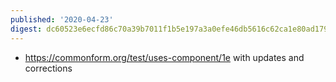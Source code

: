 ```yaml
---
published: '2020-04-23'
digest: dc60523e6ecfd86c70a39b7011f1b5e197a3a0efe46db5616c62ca1e80ad1798
---
```


- <https://commonform.org/test/uses-component/1e> with updates and corrections
